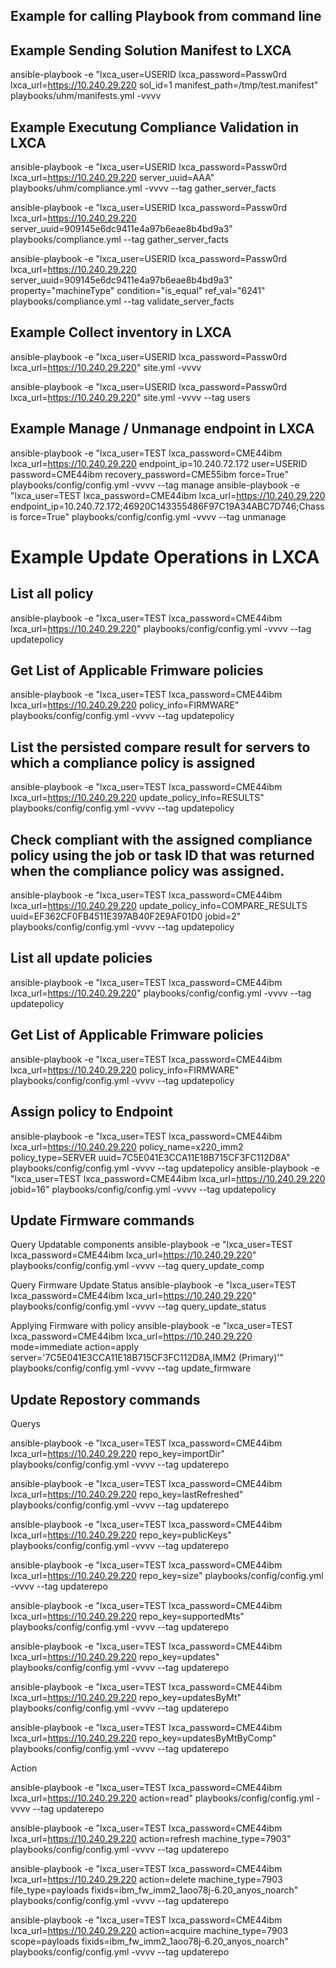 Example for calling Playbook from command line
----------------------------------------------

Example Sending Solution Manifest to LXCA
----------------
ansible-playbook -e "lxca_user=USERID lxca_password=Passw0rd lxca_url=https://10.240.29.220 sol_id=1 manifest_path=/tmp/test.manifest" playbooks/uhm/manifests.yml -vvvv

Example Executung Compliance Validation in LXCA
----------------
ansible-playbook -e "lxca_user=USERID lxca_password=Passw0rd lxca_url=https://10.240.29.220 server_uuid=AAA" playbooks/uhm/compliance.yml -vvvv --tag gather_server_facts

ansible-playbook -e "lxca_user=USERID lxca_password=Passw0rd lxca_url=https://10.240.29.220 server_uuid=909145e6dc9411e4a97b6eae8b4bd9a3" playbooks/compliance.yml  --tag gather_server_facts

ansible-playbook -e "lxca_user=USERID lxca_password=Passw0rd lxca_url=https://10.240.29.220 server_uuid=909145e6dc9411e4a97b6eae8b4bd9a3" property="machineType" condition="is_equal" ref_val="6241" playbooks/compliance.yml  --tag validate_server_facts

Example Collect inventory in LXCA
----------------

ansible-playbook -e "lxca_user=USERID lxca_password=Passw0rd lxca_url=https://10.240.29.220" site.yml -vvvv

ansible-playbook -e "lxca_user=USERID lxca_password=Passw0rd lxca_url=https://10.240.29.220" site.yml -vvvv --tag users

Example Manage / Unmanage endpoint in LXCA
----------------

ansible-playbook -e "lxca_user=TEST lxca_password=CME44ibm lxca_url=https://10.240.29.220 endpoint_ip=10.240.72.172 user=USERID password=CME44ibm recovery_password=CME55ibm force=True" playbooks/config/config.yml -vvvv --tag manage
ansible-playbook -e "lxca_user=TEST lxca_password=CME44ibm lxca_url=https://10.240.29.220 endpoint_ip=10.240.72.172;46920C143355486F97C19A34ABC7D746;Chassis force=True" playbooks/config/config.yml -vvvv --tag unmanage

Example Update Operations in LXCA
============
List all  policy  
----------------
ansible-playbook -e "lxca_user=TEST lxca_password=CME44ibm lxca_url=https://10.240.29.220" playbooks/config/config.yml -vvvv --tag updatepolicy

Get List of Applicable Frimware policies
----------------
ansible-playbook -e "lxca_user=TEST lxca_password=CME44ibm lxca_url=https://10.240.29.220 policy_info=FIRMWARE" playbooks/config/config.yml -vvvv --tag updatepolicy

List  the persisted compare result for servers to which a compliance policy is assigned
----------------
ansible-playbook -e "lxca_user=TEST lxca_password=CME44ibm lxca_url=https://10.240.29.220 update_policy_info=RESULTS" playbooks/config/config.yml -vvvv --tag updatepolicy

Check compliant with the assigned compliance policy using the job or task ID that was returned when the compliance policy was assigned.  
----------------
ansible-playbook -e "lxca_user=TEST lxca_password=CME44ibm lxca_url=https://10.240.29.220 update_policy_info=COMPARE_RESULTS uuid=EF362CF0FB4511E397AB40F2E9AF01D0 jobid=2" playbooks/config/config.yml -vvvv --tag updatepolicy

List all update policies
----------------
ansible-playbook -e "lxca_user=TEST lxca_password=CME44ibm lxca_url=https://10.240.29.220" playbooks/config/config.yml -vvvv --tag updatepolicy

Get List of Applicable Frimware policies
----------------
ansible-playbook -e "lxca_user=TEST lxca_password=CME44ibm lxca_url=https://10.240.29.220 policy_info=FIRMWARE" playbooks/config/config.yml -vvvv --tag updatepolicy

Assign policy to Endpoint
----------------
ansible-playbook -e "lxca_user=TEST lxca_password=CME44ibm lxca_url=https://10.240.29.220 policy_name=x220_imm2 policy_type=SERVER uuid=7C5E041E3CCA11E18B715CF3FC112D8A" playbooks/config/config.yml -vvvv --tag updatepolicy
ansible-playbook -e "lxca_user=TEST lxca_password=CME44ibm lxca_url=https://10.240.29.220 jobid=16" playbooks/config/config.yml -vvvv --tag updatepolicy

Update Firmware commands
----------------

Query Updatable components
ansible-playbook -e "lxca_user=TEST lxca_password=CME44ibm lxca_url=https://10.240.29.220" playbooks/config/config.yml -vvvv --tag query_update_comp

Query Firmware Update Status
ansible-playbook -e "lxca_user=TEST lxca_password=CME44ibm lxca_url=https://10.240.29.220" playbooks/config/config.yml -vvvv --tag query_update_status

Applying Firmware with policy
ansible-playbook -e "lxca_user=TEST lxca_password=CME44ibm lxca_url=https://10.240.29.220 mode=immediate action=apply server='7C5E041E3CCA11E18B715CF3FC112D8A,IMM2 (Primary)'" playbooks/config/config.yml -vvvv --tag update_firmware

Update Repostory commands
----------------
Querys

ansible-playbook -e "lxca_user=TEST lxca_password=CME44ibm lxca_url=https://10.240.29.220 repo_key=importDir" playbooks/config/config.yml -vvvv --tag updaterepo

ansible-playbook -e "lxca_user=TEST lxca_password=CME44ibm lxca_url=https://10.240.29.220 repo_key=lastRefreshed" playbooks/config/config.yml -vvvv --tag updaterepo

ansible-playbook -e "lxca_user=TEST lxca_password=CME44ibm lxca_url=https://10.240.29.220 repo_key=publicKeys" playbooks/config/config.yml -vvvv --tag updaterepo

ansible-playbook -e "lxca_user=TEST lxca_password=CME44ibm lxca_url=https://10.240.29.220 repo_key=size" playbooks/config/config.yml -vvvv --tag updaterepo

ansible-playbook -e "lxca_user=TEST lxca_password=CME44ibm lxca_url=https://10.240.29.220 repo_key=supportedMts" playbooks/config/config.yml -vvvv --tag updaterepo

ansible-playbook -e "lxca_user=TEST lxca_password=CME44ibm lxca_url=https://10.240.29.220 repo_key=updates" playbooks/config/config.yml -vvvv --tag updaterepo

ansible-playbook -e "lxca_user=TEST lxca_password=CME44ibm lxca_url=https://10.240.29.220 repo_key=updatesByMt" playbooks/config/config.yml -vvvv --tag updaterepo

ansible-playbook -e "lxca_user=TEST lxca_password=CME44ibm lxca_url=https://10.240.29.220 repo_key=updatesByMtByComp" playbooks/config/config.yml -vvvv --tag updaterepo

Action

ansible-playbook -e "lxca_user=TEST lxca_password=CME44ibm lxca_url=https://10.240.29.220 action=read" playbooks/config/config.yml -vvvv --tag updaterepo

ansible-playbook -e "lxca_user=TEST lxca_password=CME44ibm lxca_url=https://10.240.29.220 action=refresh machine_type=7903" playbooks/config/config.yml -vvvv --tag updaterepo

ansible-playbook -e "lxca_user=TEST lxca_password=CME44ibm lxca_url=https://10.240.29.220 action=delete machine_type=7903 file_type=payloads fixids=ibm_fw_imm2_1aoo78j-6.20_anyos_noarch" playbooks/config/config.yml -vvvv --tag updaterepo

ansible-playbook -e "lxca_user=TEST lxca_password=CME44ibm lxca_url=https://10.240.29.220 action=acquire machine_type=7903 scope=payloads fixids=ibm_fw_imm2_1aoo78j-6.20_anyos_noarch" playbooks/config/config.yml -vvvv --tag updaterepo